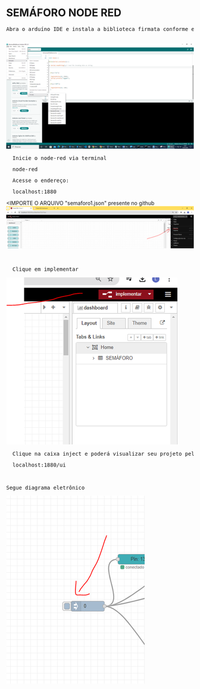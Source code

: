# SEMÁFORO NODE RED

<pre>
Abra o arduíno IDE e instala a biblioteca firmata conforme exemplo e depois carregue o código standard firmata
  
</pre>

<img src="04.png">
<PRE>
  Inicie o node-red via terminal
</PRE>
<pre>
  node-red
</pre>

<pre>
  Acesse o endereço:
</pre>

<pre>
  localhost:1880
</pre>

<IMPORTE O ARQUIVO "semaforo1.json" presente no github
<img src="01.PNG">

<br>
<pre>
  Clique em implementar
</pre>
<img src="02.PNG">

<pre>
  Clique na caixa inject e poderá visualizar seu projeto pelo link :
</pre>
<pre>
  localhost:1880/ui
</pre>
<br>
<pre>
Segue diagrama eletrônico 
</pre>

<img src="03.PNG">
 

